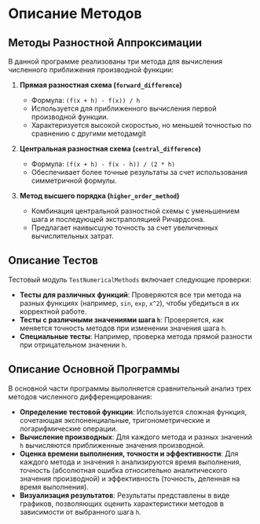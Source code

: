 # Описание Методов

## Методы Разностной Аппроксимации

В данной программе реализованы три метода для вычисления численного приближения производной функции:

1. **Прямая разностная схема (`forward_difference`)**
   - Формула: `(f(x + h) - f(x)) / h`
   - Используется для приближенного вычисления первой производной функции.
   - Характеризуется высокой скоростью, но меньшей точностью по сравнению с другими методамgit
2. **Центральная разностная схема (`central_difference`)**
   - Формула: `(f(x + h) - f(x - h)) / (2 * h)`
   - Обеспечивает более точные результаты за счет использования симметричной формулы.

3. **Метод высшего порядка (`higher_order_method`)**
   - Комбинация центральной разностной схемы с уменьшением шага и последующей экстраполяцией Ричардсона.
   - Предлагает наивысшую точность за счет увеличенных вычислительных затрат.

## Описание Тестов

Тестовый модуль `TestNumericalMethods` включает следующие проверки:

- **Тесты для различных функций**: Проверяются все три метода на разных функциях (например, `sin`, `exp`, `x^2`), чтобы убедиться в их корректной работе.
- **Тесты с различными значениями шага `h`**: Проверяется, как меняется точность методов при изменении значения шага `h`.
- **Специальные тесты**: Например, проверка метода прямой разности при отрицательном значении `h`.

## Описание Основной Программы

В основной части программы выполняется сравнительный анализ трех методов численного дифференцирования:

- **Определение тестовой функции**: Используется сложная функция, сочетающая экспоненциальные, тригонометрические и логарифмические операции.
- **Вычисление производных**: Для каждого метода и разных значений `h` вычисляются приближенные значения производной.
- **Оценка времени выполнения, точности и эффективности**: Для каждого метода и значения `h` анализируются время выполнения, точность (абсолютная ошибка относительно аналитического значения производной) и эффективность (точность, деленная на время выполнения).
- **Визуализация результатов**: Результаты представлены в виде графиков, позволяющих оценить характеристики методов в зависимости от выбранного шага `h`.